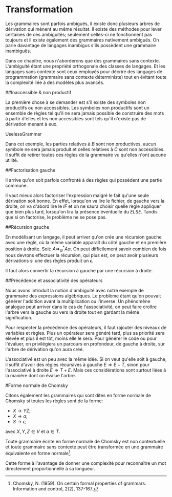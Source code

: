 # Transformation

Les grammaires sont parfois ambiguës, il existe donc plusieurs arbres de dérivation qui mènent au même résultat. Il existe des méthodes pour lever certaines de ces ambiguités; seulement celles-ci ne fonctionnent pas toujours et il existe également des grammaires nativement ambiguës. On parle davantage de langages inambigus s'ils possèdent une grammaire inambiguës.

Dans ce chapitre, nous n'aborderons que des grammaires sans contexte. L'ambiguité étant une propriété orthogonale des classes de langages. Et les langages sans contexte sont ceux employés pour décrire des langages de programmation (grammaire sans contexte déterministe) tout en évitant toute la complexité liée à des modèles plus avancés.

##Inaccessible & non productif

La première chose à se demander est s'il existe des symboles non productifs ou non accessibles. Les symboles non productifs sont un ensemble de règles tel qu'il ne sera jamais possible de construire des mots à partir d'elles et les non accessibles sont tels qu'il n'existe pas de dérivation menant à eux.

UselessGrammar

Dans cet exemple, les parties relatives à $B$ sont non productives, aucun symbole ne sera jamais produit et celles relatives à $C$ sont non accessibles. Il suffit de retirer toutes ces règles de la grammaire vu qu'elles n'ont aucune utilité.

##Factorisation gauche

Il arrive qu'on soit parfois confronté à des règles qui possèdent une partie commune.



Il vaut mieux alors factoriser l'expression malgré le fait qu'une seule dérivation soit bonne. En effet, lorsqu'on va lire le fichier, de gauche vers la droite, on va d'abord lire le $IF$ et on ne saura choisir quelle règle appliquer que bien plus tard, lorsqu'on lira la présence éventuelle du $ELSE$. Tandis que si on factorise, le problème ne se pose pas.



##Récursion gauche

En modélisant un langage, il peut arriver qu'on crée une récursion gauche avec une règle, où la même variable apparaît du côté gauche et en première position à droite. Soit: $A \Rightarrow^{*}_{G} A\alpha$. On peut difficilement savoir combien de fois nous devrons effectuer la récursion, qui plus est, on peut avoir plusieurs dérivations si une des règles produit un $\epsilon$.



Il faut alors convertir la récursion à gauche par une récursion à droite.



##Précédence et associativité des opérateurs

Nous avons introduit la notion d'ambiguité avec notre exemple de grammaire des expressions algébriques. Le problème étant qu'on pouvait générer l'addition avant la multiplication ou l'inverse. Un phénomène analogue peut arriver dans le cas de l'associativité, on peut faire croître l'arbre vers la gauche ou vers la droite tout en gardant la même signification.



Pour respecter la précédence des opérateurs, il faut rajouter des niveaux de variables et règles. Plus un opérateur sera généré tard, plus sa priorité sera élevée et plus il est tôt, moins elle le sera. Pour générer le code ou pour l'évaluer, on privilégiera un parcours en profondeur, de gauche à droite, sur l'arbre de dérivation qu'on aura créé.



L'associativé est un peu avec la même idée. Si on veut qu'elle soit à gauche, il suffit d'avoir des règles récursives à gauche $E \Rightarrow E + T$, sinon pour l'associativé à droite $E \Rightarrow T + E$. Mais ces considérations sont surtout liées à la manière dont on évalue l'arbre.

#Forme normale de Chomsky

Citons également les grammaires qui sont dites en forme normale de Chomsky si toutes les règles sont de la forme:

- $X \rightarrow YZ$;
- $X \rightarrow a$;
- $S \rightarrow \epsilon$;

avec $X, Y, Z \in V$ et $a \in T$.

Toute grammaire écrite en forme normale de Chomsky est non contextuelle et toute grammaire sans contexte peut être transformée en une grammaire équivalente en forme normale[^1].

Cette forme à l'avantage de donner une complexité pour reconnaître un mot directement proportionnelle à sa longueur.

[^1]: Chomsky, N. (1959). On certain formal properties of grammars. Information and control, 2(2), 137-167.